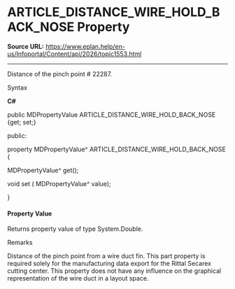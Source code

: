 # ARTICLE_DISTANCE_WIRE_HOLD_BACK_NOSE Property

**Source URL:** https://www.eplan.help/en-us/Infoportal/Content/api/2026/topic1553.html

---

Distance of the pinch point # 22287.

Syntax

**C#**



public MDPropertyValue ARTICLE_DISTANCE_WIRE_HOLD_BACK_NOSE {get; set;}

public:

property MDPropertyValue^ ARTICLE_DISTANCE_WIRE_HOLD_BACK_NOSE {

   MDPropertyValue^ get();

   void set (    MDPropertyValue^ value);

}


#### Property Value

Returns property value of type System.Double.

Remarks

Distance of the pinch point from a wire duct fin. This part property is required solely for the manufacturing data export for the Rittal Secarex cutting center. This property does not have any influence on the graphical representation of the wire duct in a layout space.
